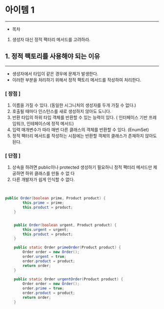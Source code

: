# 아이템 1

---

- 목차
1. 생성자 대신 정적 팩터리 메서드를 고려하라.

## 1. 정적 팩토리를 사용해야 되는 이유

---

- 생성자에서 타입이 같은 경우에 문제가 발생한다.
- 이러한 부분을 처리하기 위해서 정적 팩토리 메서드를 작성하여 처리한다.

### [ 장점 ]
1. 이름을 가질 수 있다. (동일한 시그니처의 생성자를 두개 가질 수 없다.)
2. 호출될 때마다 인스턴스를 새로 생성하지 않아도 도니다.
3. 반환 타입의 하위 타입 객체를 반환할 수 있는 능력이 있다. ( 인터페이스 기반 프레임워크, 인테페이스에 정적 메서드)
4. 입력 매개변수가 따라 매번 다른 클래스의 객체를 반환할 수 있다. (EnumSet)
5. 정적 팩터리 메서드를 작성하는 시점에는 반환할 객체의 클래스가 존재하지 않아도 된다.

### [ 단점 ] 
1. 상속을 하려면 public이나 protected 생성하기 필요하니 정적 팩터리 메서드만 제공하면 하위 클래스를 만들 수 없
   다
2. 다른 개발자가 쉽게 인식할 수 없다.

<br/>

```java
public Order(boolean prime, Product product) {
        this.prime = prime;
        this.product = product;
    }


    public Order(boolean urgent, Product product) {
        this.urgent = urgent;
        this.product = product;
    }

    public static Order primeOrder(Product product) {
        Order order = new Order();
        order.urgent = true;
        order.product = product;
        return order;
    }
    
    public static Order urgentOrder(Product product) {
        Order order = new Order();
        order.prime = true;
        order.product = product;
        return order;
    }
```



